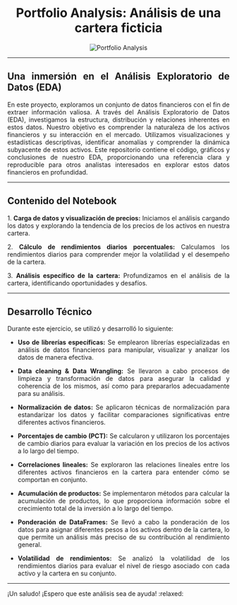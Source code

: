 <div align="center">
  <h1>Portfolio Analysis: Análisis de una cartera ficticia</h1>

 ![Portfolio Analysis](https://www.scheperfinancial.com/sites/scheperfinancial.com/files/styles/large/public/portfolio-analysis_0.jpg?itok=BTUnBqPW)

---

<div style="text-align: justify;">
  <h2>Una inmersión en el Análisis Exploratorio de Datos (EDA)</h2>

  <p>
    En este proyecto, exploramos un conjunto de datos financieros con el fin de extraer información valiosa. A través del Análisis Exploratorio de Datos (EDA), investigamos la estructura, distribución y relaciones inherentes en estos datos. Nuestro objetivo es comprender la naturaleza de los activos financieros y su interacción en el mercado. Utilizamos visualizaciones y estadísticas descriptivas, identificar anomalías y comprender la dinámica subyacente de estos activos. Este repositorio contiene el código, gráficos y conclusiones de nuestro EDA, proporcionando una referencia clara y reproducible para otros analistas interesados en explorar estos datos financieros en profundidad.
  </p>

---

<div style="text-align: justify;">
  <h2>Contenido del Notebook</h2> 

<p>
  1. <strong>Carga de datos y visualización de precios:</strong> Iniciamos el análisis cargando los datos y explorando la tendencia de los precios de los activos en nuestra cartera.
  </p>
<p>
  2. <strong>Cálculo de rendimientos diarios porcentuales:</strong> Calculamos los rendimientos diarios para comprender mejor la volatilidad y el desempeño de la cartera.
  </p>
<p>
  3. <strong>Análisis específico de la cartera:</strong> Profundizamos en el análisis de la cartera, identificando oportunidades y desafíos.
</p>

---

## Desarrollo Técnico

Durante este ejercicio, se utilizó y desarrolló lo siguiente:

- **Uso de librerías específicas:** Se emplearon librerías especializadas en análisis de datos financieros para manipular, visualizar y analizar los datos de manera efectiva.

- **Data cleaning & Data Wrangling:** Se llevaron a cabo procesos de limpieza y transformación de datos para asegurar la calidad y coherencia de los mismos, así como para prepararlos adecuadamente para su análisis.

- **Normalización de datos:** Se aplicaron técnicas de normalización para estandarizar los datos y facilitar comparaciones significativas entre diferentes activos financieros.

- **Porcentajes de cambio (PCT):** Se calcularon y utilizaron los porcentajes de cambio diarios para evaluar la variación en los precios de los activos a lo largo del tiempo.

- **Correlaciones lineales:** Se exploraron las relaciones lineales entre los diferentes activos financieros en la cartera para entender cómo se comportan en conjunto.

- **Acumulación de productos:** Se implementaron métodos para calcular la acumulación de productos, lo que proporciona información sobre el crecimiento total de la inversión a lo largo del tiempo.

- **Ponderación de DataFrames:** Se llevó a cabo la ponderación de los datos para asignar diferentes pesos a los activos dentro de la cartera, lo que permite un análisis más preciso de su contribución al rendimiento general.

- **Volatilidad de rendimientos:** Se analizó la volatilidad de los rendimientos diarios para evaluar el nivel de riesgo asociado con cada activo y la cartera en su conjunto.

---

  <p>
    ¡Un saludo! ¡Espero que este análisis sea de ayuda! :relaxed:
  </p>
